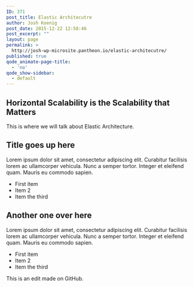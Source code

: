 ```yaml
---
ID: 371
post_title: Elastic Architecutre
author: Josh Koenig
post_date: 2015-12-22 12:58:46
post_excerpt: ""
layout: page
permalink: >
  http://josh-wp-microsite.pantheon.io/elastic-architecutre/
published: true
qode_animate-page-title:
  - 'no'
qode_show-sidebar:
  - default
---
```

## Horizontal Scalability is the Scalability that Matters ##

This is where we will talk about Elastic Architecture.

<div class="bulletbox bb-left">

## Title goes up here ##

Lorem ipsum dolor sit amet, consectetur adipiscing elit. Curabitur facilisis lorem ac ullamcorper vehicula. Nunc a semper tortor. Integer et eleifend quam. Mauris eu commodo sapien.

- First item
- Item 2
- Item the third

</div>
<div class="bulletbox bb-right">

## Another one over here ##

Lorem ipsum dolor sit amet, consectetur adipiscing elit. Curabitur facilisis lorem ac ullamcorper vehicula. Nunc a semper tortor. Integer et eleifend quam. Mauris eu commodo sapien.

- First item
- Item 2
- Item the third

</div>

This is an edit made on GitHub.

